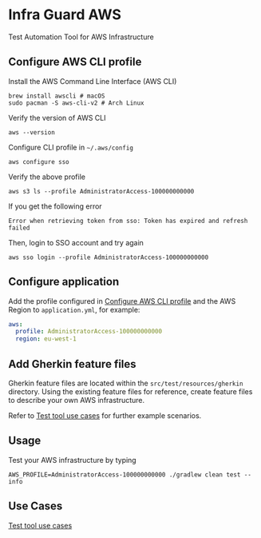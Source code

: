 
# Infra Guard AWS

Test Automation Tool for AWS Infrastructure

## Configure AWS CLI profile

Install the AWS Command Line Interface (AWS CLI)

    brew install awscli # macOS
    sudo pacman -S aws-cli-v2 # Arch Linux

Verify the version of AWS CLI

    aws --version

Configure CLI profile in `~/.aws/config`

    aws configure sso

Verify the above profile

    aws s3 ls --profile AdministratorAccess-100000000000

If you get the following error

    Error when retrieving token from sso: Token has expired and refresh failed

Then, login to SSO account and try again

    aws sso login --profile AdministratorAccess-100000000000

## Configure application

Add the profile configured in [Configure AWS CLI profile](#configure-aws-cli-profile) and the AWS Region to `application.yml`, for example:

```yaml
aws:
  profile: AdministratorAccess-100000000000
  region: eu-west-1
```

## Add Gherkin feature files

Gherkin feature files are located within the `src/test/resources/gherkin` directory. Using the existing feature files for reference, create feature files to describe your own AWS infrastructure.

Refer to [Test tool use cases](use-cases.md) for further example scenarios.

## Usage

Test your AWS infrastructure by typing

    AWS_PROFILE=AdministratorAccess-100000000000 ./gradlew clean test --info

## Use Cases

[Test tool use cases](use-cases.md)
